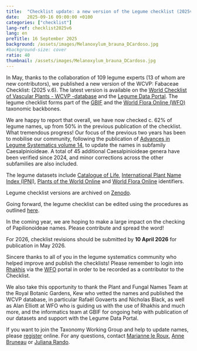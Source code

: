 ```yaml
---
title:  "Checklist update: a new version of the Legume checklist (2025v.6) has been published on Zenodo"
date:   2025-09-16 09:00:00 +0100
categories: ["checklist"]
lang-ref: checklist2025v6
lang: en
preTitle: 16 September 2025
background: /assets/images/Melanoxylum_brauna_DCardoso.jpg
#background-size: cover
ratio: 40
thumbnail: /assets/images/Melanoxylum_brauna_DCardoso.jpg
---
```


In May, thanks to the collaboration of 109 legume experts (13 of whom are new contributors), we published a new version of the WCVP: Fabaceae Checklist: (2025 v.6). The latest version is available on the [World Checklist of Vascular Plants - WCVP -database]([https://www.checklistbank.org/](https://powo.science.kew.org/)) and the [Legume Data Portal](https://www.legumedata.org/). The legume checklist forms part of the [GBIF](https://www.gbif.org/) and the [World Flora Online (WFO)](https://www.worldfloraonline.org/) taxonomic backbones.

We are happy to report that overall, we have now checked c. 62% of legume names, up from 50% in the previous publication of the checklist. What tremendous progress! Our focus of the previous two years has been to mobilise our community, following the publication of [Advances in Legume Systematics volume 14](https://phytokeys.pensoft.net/article/101716/), to update the names in subfamily Caesalpinioideae. A total of 45 additional Caesalpinioideae genera have been verified since 2024, and minor corrections across the other subfamilies are also included. 

The legume datasets include [Catalogue of Life](https://www.catalogueoflife.org/), [International Plant Name Index (IPNI)](https://www.ipni.org/), [Plants of the World Online](https://powo.science.kew.org/) and [World Flora Online](https://www.worldfloraonline.org/) identifiers.

Legume checklist versions are archived on [Zenodo](https://zenodo.org/records/16893166).

Going forward, the legume checklist can be edited using the procedures as outlined [here](https://www.legumedata.org/post/2024/taxonomychecklistprocedures/). 

In the coming year, we are hoping to make a large impact on the checking of Papilionoideae names. Please contribute and spread the word!

For 2026, checklist revisions should be submitted by **10 April 2026** for publication in May 2026.

Sincere thanks to all of you in the legume systematics community who helped improve and publish the checklists! Please remember to login into [Rhakhis](https://list.worldfloraonline.org/rhakhis/ui/index.html) via the [WFO](https://www.worldfloraonline.org/) portal in order to be recorded as a contributor to the Checklist. 

We also take this opportunity to thank the Plant and Fungal Names Team at the Royal Botanic Gardens, Kew who vetted the names and published the WCVP database, in particular Rafaël Govaerts and Nicholas Black, as well as Alan Elliott at WFO who is guiding us with the use of Rhakhis and much more, and the informatics team at GBIF for ongoing help with publication of our datasets and support with the Legume Data Portal.

If you want to join the Taxonomy Working Group and help to update names, please [register](https://docs.google.com/forms/d/e/1FAIpQLSfCrUgmzIEgNBM6snTl_cTQhiiRloPlUQ0kon2Lj-KIoCY_nA/viewform) online. For any questions, contact [Marianne le Roux](mailto:m.leroux@sanbi.org.za), [Anne Bruneau](mailto:anne.bruneau@umontreal.ca) or [Juliana Rando](juliana.rando@ufob.edu.br). 

